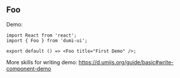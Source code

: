 
## Foo

Demo:

```tsx
import React from 'react';
import { Foo } from 'dumi-ui';

export default () => <Foo title="First Demo" />;
```

More skills for writing demo: https://d.umijs.org/guide/basic#write-component-demo
